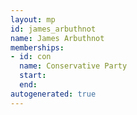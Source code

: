 ```yaml
---
layout: mp
id: james_arbuthnot
name: James Arbuthnot
memberships:
- id: con
  name: Conservative Party
  start: 
  end: 
autogenerated: true
---
```

